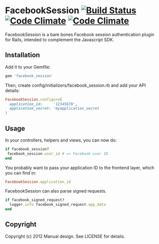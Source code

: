 # FacebookSession [![Build Status](https://travis-ci.org/manualdesign/facebook_session.png)](https://travis-ci.org/manualdesign/facebook_session) [![Code Climate](https://codeclimate.com/github/manualdesign/facebook_session.png)](https://codeclimate.com/github/manualdesign/facebook_session) [![Code Climate](https://codeclimate.com/github/manualdesign/facebook_session/coverage.png)](https://codeclimate.com/github/manualdesign/facebook_session)

FacebookSession is a bare bones Facebook session authentication plugin for
Rails, intended to complement the Javascript SDK.

## Installation

Add it to your Gemfile:

```ruby
gem 'facebook_session'
```

Then, create config/initializers/facebook_session.rb and add your API details:

```ruby
FacebookSession.configure(
  application_id:     '12345678',
  application_secret: 'myapplication_secret
)
```

## Usage

In your controllers, helpers and views, you can now do:

```ruby
if facebook_session?
 facebook_session.user_id # => Facebook user ID
end
```

You probably want to pass your application ID to the frontend layer,
which you can find in:

```ruby
FacebookSession.application_id
```

FacebookSession can also parse signed requests.

```ruby
if facebook_signed_request?
  logger.info facebook_signed_request.app_data
end
```

## Copyright

Copyright (c) 2012 Manual design. See LICENSE for details.
